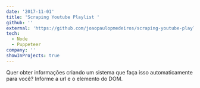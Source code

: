 ```yaml
---
date: '2017-11-01'
title: 'Scraping Youtube Playlist '
github: ''
external: 'https://github.com/joaopaulopmedeiros/scraping-youtube-playlist'
tech:
  - Node
  - Puppeteer
company: ''
showInProjects: true
---
```


Quer obter informações criando um sistema que faça isso automaticamente para você? Informe a url e o elemento do DOM.
